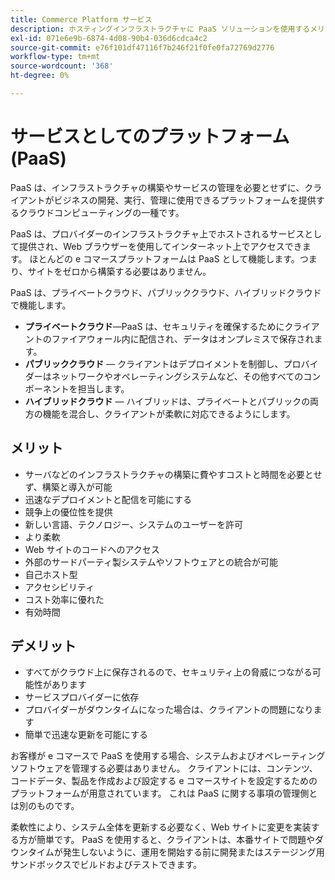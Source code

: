 ```yaml
---
title: Commerce Platform サービス
description: ホスティングインフラストラクチャに PaaS ソリューションを使用するメリットとデメリットを確認し、e コマースプロジェクトに何が適しているかを判断します。
exl-id: 071e6e9b-6874-4d08-90b4-036d6cdca4c2
source-git-commit: e76f101df47116f7b246f21f0fe0fa72769d2776
workflow-type: tm+mt
source-wordcount: '368'
ht-degree: 0%

---
```


# サービスとしてのプラットフォーム (PaaS)

PaaS は、インフラストラクチャの構築やサービスの管理を必要とせずに、クライアントがビジネスの開発、実行、管理に使用できるプラットフォームを提供するクラウドコンピューティングの一種です。

PaaS は、プロバイダーのインフラストラクチャ上でホストされるサービスとして提供され、Web ブラウザーを使用してインターネット上でアクセスできます。 ほとんどの e コマースプラットフォームは PaaS として機能します。つまり、サイトをゼロから構築する必要はありません。

PaaS は、プライベートクラウド、パブリッククラウド、ハイブリッドクラウドで機能します。

- **プライベートクラウド**—PaaS は、セキュリティを確保するためにクライアントのファイアウォール内に配信され、データはオンプレミスで保存されます。
- **パブリッククラウド** — クライアントはデプロイメントを制御し、プロバイダーはネットワークやオペレーティングシステムなど、その他すべてのコンポーネントを担当します。
- **ハイブリッドクラウド** — ハイブリッドは、プライベートとパブリックの両方の機能を混合し、クライアントが柔軟に対応できるようにします。

## メリット

- サーバなどのインフラストラクチャの構築に費やすコストと時間を必要とせず、構築と導入が可能
- 迅速なデプロイメントと配信を可能にする
- 競争上の優位性を提供
- 新しい言語、テクノロジー、システムのユーザーを許可
- より柔軟
- Web サイトのコードへのアクセス
- 外部のサードパーティ製システムやソフトウェアとの統合が可能
- 自己ホスト型
- アクセシビリティ
- コスト効率に優れた
- 有効時間

## デメリット

- すべてがクラウド上に保存されるので、セキュリティ上の脅威につながる可能性があります
- サービスプロバイダーに依存
- プロバイダーがダウンタイムになった場合は、クライアントの問題になります
- 簡単で迅速な更新を可能にする

お客様が e コマースで PaaS を使用する場合、システムおよびオペレーティングソフトウェアを管理する必要はありません。 クライアントには、コンテンツ、コードデータ、製品を作成および設定する e コマースサイトを設定するためのプラットフォームが用意されています。 これは PaaS に関する事項の管理側とは別のものです。

柔軟性により、システム全体を更新する必要なく、Web サイトに変更を実装する方が簡単です。 PaaS を使用すると、クライアントは、本番サイトで問題やダウンタイムが発生しないように、運用を開始する前に開発またはステージング用サンドボックスでビルドおよびテストできます。

